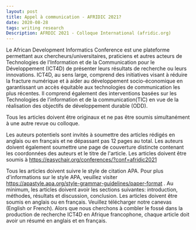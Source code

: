 ```yaml
---
layout: post
title: Appel à communication - AFRIDIC 2021?
date: 2020-08-28
tags: writing research   
Description: AFRDIC 2021 - Colloque International (afridic.org)
---
```


Le African Development Informatics Conference est une plateforme permettant aux chercheurs/universitaires, praticiens et autres 
acteurs de Technologies de l'Information et de la Communication pour le Développement (ICT4D) de présenter leurs résultats de recherche 
ou leurs innovations. ICT4D, au sens large, comprend des initiatives visant à réduire la fracture numérique et à aider au développement 
socio-économique en garantissant un accès équitable aux technologies de communication les plus récentes. 
Il comprend également des interventions basées sur les Technologies de l'information et de la communication(TIC) en vue de la réalisation
des objectifs de développement durable (ODD).

Tous les articles doivent être originaux et ne pas être soumis simultanément à une autre revue ou colloque.

Les auteurs potentiels sont invités à soumettre des articles rédigés en anglais ou en français et ne dépassant pas 12 pages au total. 
Les auteurs doivent également soumettre une page de couverture distincte contenant les coordonnées des auteurs et le titre de l'article. 
Les articles doivent être soumis à <a href="https://easychair.org/conferences/?conf=afridic2021">https://easychair.org/conferences/?conf=afridic2021</a> 

Tous les articles doivent suivre le style de citation APA. Pour plus d'informations sur le style APA, veuillez 
visiter <a href="https://apastyle.apa.org/style-grammar-guidelines/paper-format">https://apastyle.apa.org/style-grammar-guidelines/paper-format</a> . Au minimum, les articles doivent avoir les sections suivantes: introduction, méthodes, résultats et discussion, conclusion. Les articles doivent être soumis en anglais ou en français. 
Veuillez télécharger notre canevas (English or French). Alors que nous cherchons à combler le fossé dans la production de recherche ICT4D en Afrique francophone, 
chaque article doit avoir un résumé en anglais et en français.
